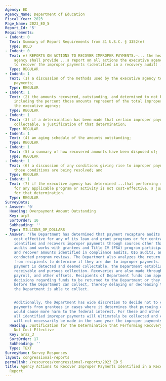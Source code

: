 ```yaml
---
Agency: ED
Agency_Name: Department of Education
Fiscal_Year: 2023
Page_Name: 2023_ED_5
Report_Id: '5'
Requirements:
- Indent: 0
  Text: Summary of Report Requirements from 31 U.S.C. § 3352(e)
  Type: BOLD
- Indent: 0
  Text: e) REPORTS ON ACTIONS TO RECOVER IMPROPER PAYMENTS.—... the head of the executive
    agency shall provide ...a report on all actions the executive agency is taking
    to recover the improper payments (identified in a recovery audit) ..including—
  Type: REGULAR
- Indent: 1
  Text: (1) a discussion of the methods used by the executive agency to recover improper
    payments;
  Type: REGULAR
- Indent: 1
  Text: (2) the amounts recovered, outstanding, and determined to not be collectable,
    including the percent those amounts represent of the total improper payments of
    the executive agency;
  Type: REGULAR
- Indent: 1
  Text: (3) if a determination has been made that certain improper payments are not
    collectable, a justification of that determination;
  Type: REGULAR
- Indent: 1
  Text: (4) an aging schedule of the amounts outstanding;
  Type: REGULAR
- Indent: 1
  Text: (5) a summary of how recovered amounts have been disposed of;
  Type: REGULAR
- Indent: 1
  Text: (6) a discussion of any conditions giving rise to improper payments and how
    those conditions are being resolved; and
  Type: REGULAR
- Indent: 1
  Text: (7) if the executive agency has determined ...that performing recovery audits
    for any applicable program or activity is not cost-effective, a justification
    for that determination.
  Type: REGULAR
SurveyData:
- Answer: '0'
  Heading: Overpayment Amount Outstanding
  Key: arp5
  SortOrder: 10
  Subheading: ''
  Type: MILLIONS_OF_DOLLARS
- Answer: 'The Department has determined that payment recapture audits would not be
    cost effective for any of its loan and grant programs or for contracts. The Department
    identifies and recovers improper payments through sources other than payment recapture
    audits and works with grantees and Title IV (FSA) program participants to resolve
    and recover amounts identified in compliance audits, OIG audits, and the Department
    conducted program reviews. The Department also analyzes the return of grant funds
    from recipients to determine if they are due to improper payments. When an improper
    payment is detected and deemed collectable, the Department establishes an account
    receivable and pursues collection. Recoveries are also made through grant program,
    payroll, and other offsets. Recipients of Department funds can appeal management’s
    decisions regarding funds to be returned to the Department or they may go bankrupt
    before the Department can collect, thereby delaying or decreasing the amounts
    the Department is able to collect.


    Additionally, the Department has wide discretion to decide not to collect improper
    payments from grantees in cases where it determines that pursuing collections
    would cause more harm to the federal interest. For these and other reasons, not
    all identified improper payments will ultimately be collected and collections
    will not necessarily be made in the same year the improper payments were identified.'
  Heading: Justification for the Determination that Performing Recovery Audits are
    Not Cost-Effective
  Key: ara2_3
  SortOrder: 17
  Subheading: ''
  Type: TEXT
SurveyName: Survey Responses
layout: congressional-reports
permalink: /resources/congressional-reports/2023_ED_5
title: Agency Actions to Recover Improper Payments Identified in a Recovery Audit
  Report
---
```

